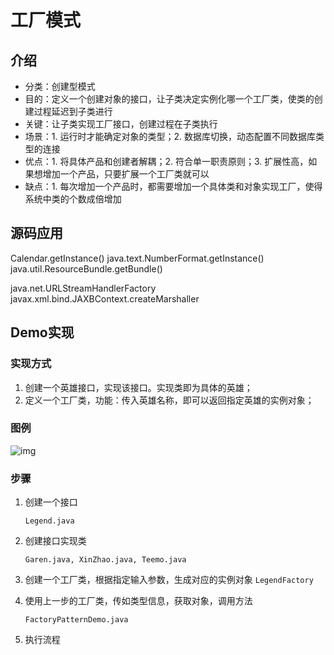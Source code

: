 # 工厂模式

## 介绍

- 分类：创建型模式
- 目的：定义一个创建对象的接口，让子类决定实例化哪一个工厂类，使类的创建过程延迟到子类进行
- 关键：让子类实现工厂接口，创建过程在子类执行
- 场景：1. 运行时才能确定对象的类型；2. 数据库切换，动态配置不同数据库类型的连接
- 优点：1. 将具体产品和创建者解耦；2. 符合单一职责原则；3. 扩展性高，如果想增加一个产品，只要扩展一个工厂类就可以
- 缺点：1. 每次增加一个产品时，都需要增加一个具体类和对象实现工厂，使得系统中类的个数成倍增加

## 源码应用

Calendar.getInstance()
java.text.NumberFormat.getInstance()
java.util.ResourceBundle.getBundle()

java.net.URLStreamHandlerFactory
javax.xml.bind.JAXBContext.createMarshaller

## Demo实现

### 实现方式

1. 创建一个英雄接口，实现该接口。实现类即为具体的英雄；
2. 定义一个工厂类，功能：传入英雄名称，即可以返回指定英雄的实例对象；

### 图例

![img](https://notes-yc-01.oss-cn-shenzhen.aliyuncs.com/blog/2020/11/16/a499881b181346eaaf69bff48d695c29.png)

### 步骤

1. 创建一个接口 

   `Legend.java`

2. 创建接口实现类 

   `Garen.java, XinZhao.java, Teemo.java`

3. 创建一个工厂类，根据指定输入参数，生成对应的实例对象 `LegendFactory`

4. 使用上一步的工厂类，传如类型信息，获取对象，调用方法

   `FactoryPatternDemo.java`

5. 执行流程